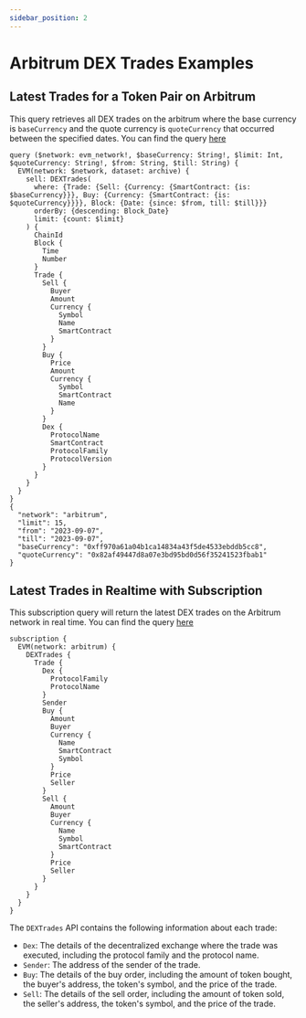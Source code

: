 ```yaml
---
sidebar_position: 2
---
```


# Arbitrum DEX Trades Examples

## Latest Trades for a Token Pair on Arbitrum

This query retrieves all DEX trades on the arbitrum where the base currency is `baseCurrency` and the quote currency is `quoteCurrency` that occurred between the specified dates.
You can find the query [here](https://ide.bitquery.io/Pair-last-trades_2)

```
query ($network: evm_network!, $baseCurrency: String!, $limit: Int, $quoteCurrency: String!, $from: String, $till: String) {
  EVM(network: $network, dataset: archive) {
    sell: DEXTrades(
      where: {Trade: {Sell: {Currency: {SmartContract: {is: $baseCurrency}}}, Buy: {Currency: {SmartContract: {is: $quoteCurrency}}}}, Block: {Date: {since: $from, till: $till}}}
      orderBy: {descending: Block_Date}
      limit: {count: $limit}
    ) {
      ChainId
      Block {
        Time
        Number
      }
      Trade {
        Sell {
          Buyer
          Amount
          Currency {
            Symbol
            Name
            SmartContract
          }
        }
        Buy {
          Price
          Amount
          Currency {
            Symbol
            SmartContract
            Name
          }
        }
        Dex {
          ProtocolName
          SmartContract
          ProtocolFamily
          ProtocolVersion
        }
      }
    }
  }
}
{
  "network": "arbitrum",
  "limit": 15,
  "from": "2023-09-07",
  "till": "2023-09-07",
  "baseCurrency": "0xff970a61a04b1ca14834a43f5de4533ebddb5cc8",
  "quoteCurrency": "0x82af49447d8a07e3bd95bd0d56f35241523fbab1"
}

```
## Latest Trades in Realtime with Subscription

This subscription query will return the latest DEX trades on the Arbitrum network in real time. 
You can find the query [here](https://ide.bitquery.io/Arbitrum-Dextrades-subscription)

```
subscription {
  EVM(network: arbitrum) {
    DEXTrades {
      Trade {
        Dex {
          ProtocolFamily
          ProtocolName
        }
        Sender
        Buy {
          Amount
          Buyer
          Currency {
            Name
            SmartContract
            Symbol
          }
          Price
          Seller
        }
        Sell {
          Amount
          Buyer
          Currency {
            Name
            Symbol
            SmartContract
          }
          Price
          Seller
        }
      }
    }
  }
}

```

The `DEXTrades` API contains the following information about each trade:

-   `Dex`: The details of the decentralized exchange where the trade was executed, including the protocol family and the protocol name.
-   `Sender`: The address of the sender of the trade.
-   `Buy`: The details of the buy order, including the amount of token bought, the buyer's address, the token's symbol, and the price of the trade.
-   `Sell`: The details of the sell order, including the amount of token sold, the seller's address, the token's symbol, and the price of the trade.